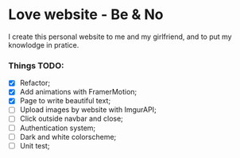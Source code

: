 # Love website - Be & No

I create this personal website to me and my girlfriend, and to put my knowlodge in pratice.

### Things TODO:

- [x] Refactor;
- [x] Add animations with FramerMotion;
- [x] Page to write beautiful text;
- [ ] Upload images by website with ImgurAPI;
- [ ] Click outside navbar and close;
- [ ] Authentication system;
- [ ] Dark and white colorscheme;
- [ ] Unit test;
